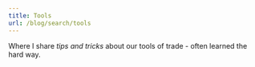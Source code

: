 ```yaml
---
title: Tools
url: /blog/search/tools
---
```


Where I share *tips and tricks* about our tools of trade - often learned the hard way.